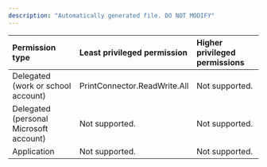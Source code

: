 ```yaml
---
description: "Automatically generated file. DO NOT MODIFY"
---
```


|Permission type|Least privileged permission|Higher privileged permissions|
|:---|:---|:---|
|Delegated (work or school account)|PrintConnector.ReadWrite.All|Not supported.|
|Delegated (personal Microsoft account)|Not supported.|Not supported.|
|Application|Not supported.|Not supported.|

